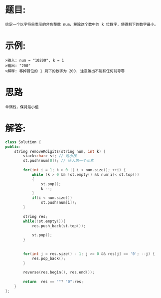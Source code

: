 # 题目:
    给定一个以字符串表示的非负整数 num，移除这个数中的 k 位数字，使得剩下的数字最小。

# 示例:
    >输入: num = "10200", k = 1
    >输出: "200"
    >解释: 移掉首位的 1 剩下的数字为 200. 注意输出不能有任何前导零

# 思路
    单调栈，保持最小值
# 解答:
```c++
class Solution {
public:
    string removeKdigits(string num, int k) {
		stack<char> st; // 最小栈
		st.push(num[0]); // 压入第一个元素
        
		for(int i = 1; k > 0 || i < num.size(); ++i) {
			while (k > 0 && !st.empty() && num[i]< st.top())
			{
				st.pop();
				k --;
			}
            if(i < num.size())
			    st.push(num[i]);
		}
        
		string res;
		while(!st.empty()){
			res.push_back(st.top());
		
            st.pop();
		}
       
       
		for(int j = res.size() - 1; j >= 0 && res[j] == '0'; --j) {
			res.pop_back();
		}
       
        reverse(res.begin(), res.end());
        
		return  res == ""? "0":res;
    }
};
```
